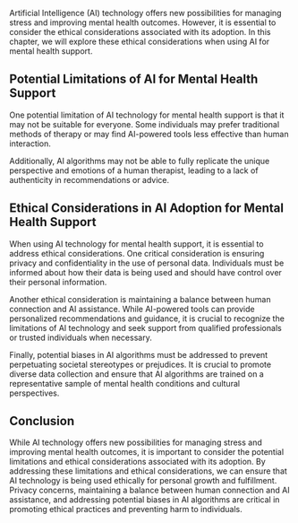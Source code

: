 

Artificial Intelligence (AI) technology offers new possibilities for managing stress and improving mental health outcomes. However, it is essential to consider the ethical considerations associated with its adoption. In this chapter, we will explore these ethical considerations when using AI for mental health support.

Potential Limitations of AI for Mental Health Support
-----------------------------------------------------

One potential limitation of AI technology for mental health support is that it may not be suitable for everyone. Some individuals may prefer traditional methods of therapy or may find AI-powered tools less effective than human interaction.

Additionally, AI algorithms may not be able to fully replicate the unique perspective and emotions of a human therapist, leading to a lack of authenticity in recommendations or advice.

Ethical Considerations in AI Adoption for Mental Health Support
---------------------------------------------------------------

When using AI technology for mental health support, it is essential to address ethical considerations. One critical consideration is ensuring privacy and confidentiality in the use of personal data. Individuals must be informed about how their data is being used and should have control over their personal information.

Another ethical consideration is maintaining a balance between human connection and AI assistance. While AI-powered tools can provide personalized recommendations and guidance, it is crucial to recognize the limitations of AI technology and seek support from qualified professionals or trusted individuals when necessary.

Finally, potential biases in AI algorithms must be addressed to prevent perpetuating societal stereotypes or prejudices. It is crucial to promote diverse data collection and ensure that AI algorithms are trained on a representative sample of mental health conditions and cultural perspectives.

Conclusion
----------

While AI technology offers new possibilities for managing stress and improving mental health outcomes, it is important to consider the potential limitations and ethical considerations associated with its adoption. By addressing these limitations and ethical considerations, we can ensure that AI technology is being used ethically for personal growth and fulfillment. Privacy concerns, maintaining a balance between human connection and AI assistance, and addressing potential biases in AI algorithms are critical in promoting ethical practices and preventing harm to individuals.
